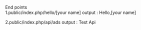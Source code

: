 End points </br>
1.public/index.php/hello/[your name]
output : Hello,[your name]

2.public/index.php/api/ads
output : Test Api